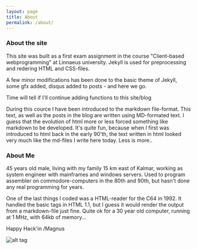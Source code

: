 ```yaml
---
layout: page
title: About
permalink: /about/
---
```


### About the site

This site was built as a first exam assignment in the course "Client-based webprogramming" at Linnaeus university. 
Jekyll is used for preprocessing and redering HTML and CSS-files.  

A few minor modifications has been done to the basic theme of Jekyll, some gfx added, disqus added to posts - and here we go.

Time will tell if I'll continue adding functions to this site/blog

During this cource I have been introduced to the markdown file-format. This text, as well as the posts in the blog are
written using MD-formated text. I guess that the evolution of html more or less forced something like markdown
to be developed. It's quite fun, because when I first was introduced to html back in the early 90'th, the text written
in html looked very much like the md-files I write here today. Less is more..

### About Me

45 years old male, living with my family 15 km east of Kalmar, working as system engineer with mainframes and windows servers.
Used to program assembler on commodore-computers in the 80th and 90th, but hasn't done any real programming for years.

One of the last things I coded was a HTML-reader for the C64 in 1992. It handled the basic tags in HTML 1.1, but I guess it would
render the output from a markdown-file just fine. Quite ok for a 30 year old computer, running at 1 MHz, with 64kb of memory...

Happy Hack'in
/Magnus

![alt tag](../flthtml.png)




